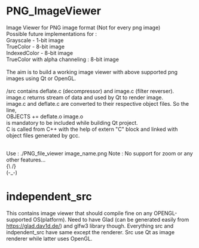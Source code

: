 # PNG_ImageViewer
Image Viewer for PNG image format (Not for every png image)<br>
Possible future implementations for : <br>
Grayscale - 1-bit image<br>
TrueColor - 8-bit image<br>
IndexedColor - 8-bit image<br>
TrueColor with alpha channeling : 8-bit image<br>
<br>
The aim is to build a working image viewer with above supported png images using Qt or OpenGL.
<br>
<br>
/src contains deflate.c (decompressor) and image.c (filter reverser).
<br>
image.c returns stream of data and used by Qt to render image.<br>
image.c and deflate.c are converted to their respective object files. So the line, <br>
OBJECTS += deflate.o image.o <br>
is mandatory to be included while building Qt project.<br>
C is called from C++ with the help of extern "C" block and linked with object files generated by gcc. <br>

<br>
Use : ./PNG_file_viewer image_name.png
Note : No support for zoom or any other features... <br>{\  /}
<br>                                                 (-_-)
<br>

# independent_src
This contains image viewer that should compile fine on any OPENGL-supported OS(platform). Need to have Glad (can be generated easily from https://glad.dav1d.de/) and glfw3 library though. Everything src and indpendent_src have same except the renderer. Src use Qt as image renderer while latter uses OpenGL.

